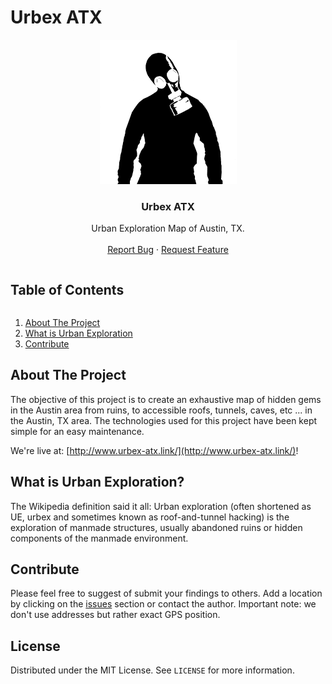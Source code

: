 # Urbex ATX
<!-- PROJECT LOGO -->
<p align="center">
  <a href="https://github.com/mrauer/urbex-atx">
    <img src="images/logo.png" alt="Logo">
  </a>

  <h3 align="center">Urbex ATX</h3>

  <p align="center">
    Urban Exploration Map of Austin, TX.
    <br />
    <br />
    <a href="https://github.com/mrauer/urbex-atx/issues">Report Bug</a>
    ·
    <a href="https://github.com/mrauer/urbex-atx/issues">Request Feature</a>
  </p>
</p>

<!-- TABLE OF CONTENTS -->
<summary><h2 style="display: inline-block">Table of Contents</h2></summary>
  <ol>
    <li><a href="#about-the-project">About The Project</a></li>
    <li><a href="#what-is-urban-exploration">What is Urban Exploration</a></li>
    <li><a href="#contribute">Contribute</a></li>
  </ol>

<!-- ABOUT THE PROJECT -->
## About The Project

The objective of this project is to create an exhaustive map of hidden gems in the Austin area from ruins, to accessible roofs, tunnels, caves, etc ... in the Austin, TX area. The technologies used for this project have been kept simple for an easy maintenance.

We're live at: [http://www.urbex-atx.link/](http://www.urbex-atx.link/)!

<!--WHAT IS URBAN EXPLORATION -->
## What is Urban Exploration?

The Wikipedia definition said it all: Urban exploration (often shortened as UE, urbex and sometimes known as roof-and-tunnel hacking) is the exploration of manmade structures, usually abandoned ruins or hidden components of the manmade environment.

<!-- CONTRIBUTE -->
## Contribute

Please feel free to suggest of submit your findings to others. Add a location by clicking on the [issues](https://github.com/mrauer/urbex-atx/issues) section or contact the author. Important note: we don't use addresses but rather exact GPS position.

<!-- LICENSE -->
## License

Distributed under the MIT License. See `LICENSE` for more information.
